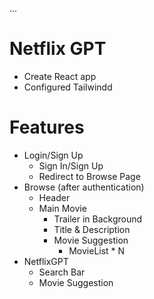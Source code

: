 ...

# Netflix GPT

- Create React app
- Configured Tailwindd

# Features

- Login/Sign Up
  - Sign In/Sign Up
  - Redirect to Browse Page
- Browse (after authentication)
  - Header
  - Main Movie
    - Trailer in Background
    - Title & Description
    - Movie Suggestion
      - MovieList \* N
- NetflixGPT
  - Search Bar
  - Movie Suggestion
